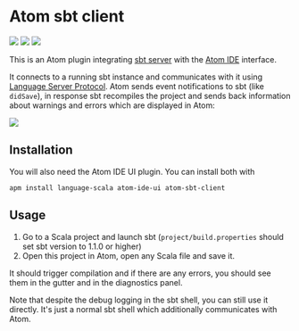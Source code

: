 # Atom sbt client

[![](https://img.shields.io/github/release/laughedelic/atom-sbt-client/all.svg)](https://github.com/laughedelic/atom-sbt-client/releases/latest)
[![](https://img.shields.io/badge/license-MPL--2.0-blue.svg)](https://www.tldrlegal.com/l/mpl-2.0)
[![](https://img.shields.io/badge/contact-gitter_chat-dd1054.svg)](https://gitter.im/laughedelic/atom-sbt-client)

This is an Atom plugin integrating [sbt server](https://developer.lightbend.com/blog/2017-11-30-sbt-1-1-0-RC1-sbt-server/#sbt-server) with the [Atom IDE](https://ide.atom.io) interface.

It connects to a running sbt instance and communicates with it using [Language Server Protocol](https://github.com/Microsoft/language-server-protocol). Atom sends event notifications to sbt (like `didSave`), in response sbt recompiles the project and sends back information about warnings and errors which are displayed in Atom:

<img src="https://user-images.githubusercontent.com/766656/32409435-015c59b0-c1ac-11e7-9de7-c3c45ae5e44e.png">

## Installation

You will also need the Atom IDE UI plugin. You can install both with
```
apm install language-scala atom-ide-ui atom-sbt-client
```

## Usage

1. Go to a Scala project and launch sbt (`project/build.properties` should set sbt version to 1.1.0 or higher)
2. Open this project in Atom, open any Scala file and save it.

It should trigger compilation and if there are any errors, you should see them in the gutter and in the diagnostics panel.

Note that despite the debug logging in the sbt shell, you can still use it directly. It's just a normal sbt shell which additionally communicates with Atom.
